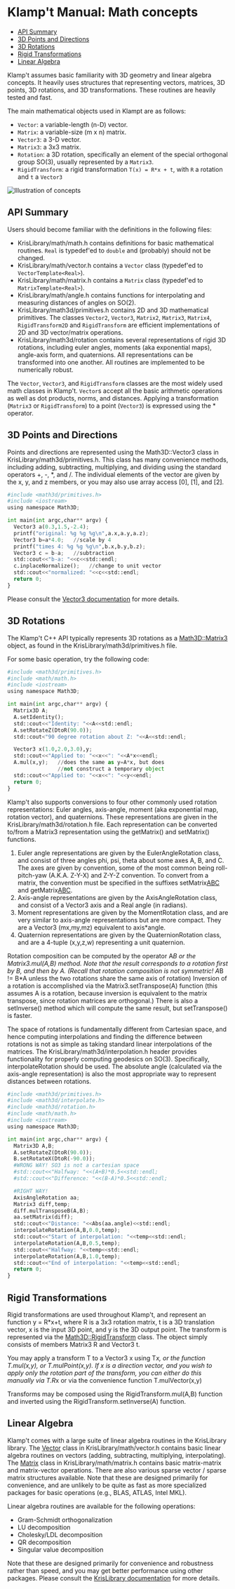 # Klamp't Manual: Math concepts

* [API Summary](#api-summary)
* [3D Points and Directions](#3d-points-and-directions)
* [3D Rotations](#3d-rotations)
* [Rigid Transformations](#rigid-transformations)
* [Linear Algebra](#linear-algebra)

Klamp't assumes basic familiarity with 3D geometry and linear algebra concepts. It heavily uses structures that representing vectors, matrices, 3D points, 3D rotations, and 3D transformations. These routines are heavily tested and fast.

The main mathematical objects used in Klampt are as follows:
- `Vector`: a variable-length (n-D) vector.
- `Matrix`: a variable-size (m x n) matrix.
- `Vector3`: a 3-D vector.
- `Matrix3`: a 3x3 matrix.
- `Rotation`: a 3D rotation, specifically an element of the special orthogonal group SO(3), usually represented by a `Matrix3`.
- `RigidTransform`: a rigid transformation `T(x) = R*x + t`, with `R` a rotation and `t` a `Vector3`

![Illustration of concepts](images/concepts-math.png)

## API Summary

Users should become familiar with the definitions in the following files:

- KrisLibrary/math/math.h contains definitions for basic mathematical routines.  `Real` is typedef'ed to `double` and (probably) should not be changed.
- KrisLibrary/math/vector.h contains a `Vector` class (typedef'ed to `VectorTemplate<Real>`).
- KrisLibrary/math/matrix.h contains a `Matrix` class (typedef'ed to `MatrixTemplate<Real>`).
- KrisLibrary/math/angle.h contains functions for interpolating and measuring distances of angles on SO(2).
- KrisLibrary/math3d/primitives.h contains 2D and 3D mathematical primitives. The classes `Vector2`, `Vector3`, `Matrix2`, `Matrix3`, `Matrix4`, `RigidTransform2D` and `RigidTransform` are efficient implementations of 2D and 3D vector/matrix operations.
- KrisLibrary/math3d/rotation contains several representations of rigid 3D rotations, including euler angles, moments (aka exponential maps), angle-axis form, and quaternions. All representations can be transformed into one another. All routines are implemented to be numerically robust.

The `Vector`, `Vector3`, and `RigidTransform` classes are the most widely used math classes in Klamp't. `Vector`s accept all the basic arithmetic operations as well as dot products, norms, and distances.  Applying a transformation (`Matrix3` or `RigidTransform`) to a point (`Vector3`) is expressed using the \* operator.

## 3D Points and Directions

Points and directions are represented using the Math3D::Vector3 class in KrisLibrary/math3d/primitives.h. This class has many convenience methods, including adding, subtracting, multiplying, and dividing using the standard operators +, -, *, and /. The individual elements of the vector are given by the x, y, and z members, or you may also use array access [0], [1], and [2].

```python
#include <math3d/primitives.h>
#include <iostream>
using namespace Math3D;

int main(int argc,char** argv) {
  Vector3 a(0.3,1.5,-2.4);
  printf("original: %g %g %g\n",a.x,a.y,a.z);
  Vector3 b=a*4.0;   //scale by 4
  printf("times 4: %g %g %g\n",b.x,b.y,b.z);
  Vector3 c = b-a;   //subtraction
  std::cout<<"b-a: "<<c<<std::endl;
  c.inplaceNormalize();   //change to unit vector
  std::cout<<"normalized: "<<c<<std::endl;
  return 0;
}
```

Please consult the [Vector3 documentation](http://motion.pratt.duke.edu/klampt/krislibrary_docs/classMath3D_1_1Vector3.html) for more details.

## 3D Rotations

The Klamp't C++ API typically represents 3D rotations as a [Math3D::Matrix3](http://motion.pratt.duke.edu/klampt/krislibrary_docs/classMath3D_1_1Matrix3.html) object, as found in the KrisLibrary/math3d/primitives.h file.

For some basic operation, try the following code:

```python
#include <math3d/primitives.h>
#include <math/math.h>
#include <iostream>
using namespace Math3D;

int main(int argc,char** argv) {
  Matrix3D A;
  A.setIdentity();
  std::cout<<"Identity: "<<A<<std::endl;
  A.setRotateZ(DtoR(90.0));
  std::cout<"90 degree rotation about Z: "<<A<<std::endl;

  Vector3 x(1.0,2.0,3.0),y;
  std::cout<<"Applied to: "<<x<<": "<<A*x<<endl;
  A.mul(x,y);   //does the same as y=A*x, but does
                //not construct a temporary object
  std::cout<<"Applied to: "<<x<<": "<<y<<endl;
  return 0;
}
```

Klamp't also supports conversions to four other commonly used rotation representations: Euler angles, axis-angle, moment (aka exponential map, rotation vector), and quaternions. These representations are given in the KrisLibrary/math3d/rotation.h file. Each representation can be converted to/from a Matrix3 representation using the getMatrix() and setMatrix() functions.

1. Euler angle representations are given by the EulerAngleRotation class, and consist of three angles phi, psi, theta about some axes A, B, and C. The axes are given by convention, some of the most common being roll-pitch-yaw (A.K.A. Z-Y-X) and Z-Y-Z convention. To convert from a matrix, the convention must be specified in the suffixes setMatrix[ABC]() and getMatrix[ABC]().
2. Axis-angle representations are given by the AxisAngleRotation class, and consist of a Vector3 axis and a Real angle (in radians).
3. Moment representations are given by the MomentRotation class, and are very similar to axis-angle representations but are more compact. They are a Vector3 (mx,my,mz) equivalent to axis*angle.
4. Quaternion representations are given by the QuaternionRotation class, and are a 4-tuple (x,y,z,w) representing a unit quaternion.

Rotation composition can be computed by the operator A*B or the Matrix3.mul(A,B) method. Note that the result corresponds to a rotation first by B, and then by A. (Recall that rotation composition is not symmetric! A*B != B*A unless the two rotations share the same axis of rotation) Inversion of a rotation is accomplished via the Matrix3.setTranspose(A) function (this assumes A is a rotation, because inversion is equivalent to the matrix transpose, since rotation matrices are orthogonal.) There is also a setInverse() method which will compute the same result, but setTranspose() is faster.

The space of rotations is fundamentally different from Cartesian space, and hence computing interpolations and finding the difference between rotations is not as simple as taking standard linear interpolations of the matrices. The KrisLibrary/math3d/interpolation.h header provides functionality for properly computing geodesics on SO(3). Specifically, interpolateRotation should be used. The absolute angle (calculated via the axis-angle representation) is also the most appropriate way to represent distances between rotations.

```python
#include <math3d/primitives.h>
#include <math3d/interpolate.h>
#include <math3d/rotation.h>
#include <math/math.h>
#include <iostream>
using namespace Math3D;

int main(int argc,char** argv) {
  Matrix3D A,B;
  A.setRotateZ(DtoR(90.0));
  B.setRotateX(DtoR(-90.0));
  #WRONG WAY! SO3 is not a cartesian space
  #std::cout<<"Halfway: "<<(A+B)*0.5<<std::endl;
  #std::cout<<"Difference: "<<(B-A)*0.5<<std::endl;

  #RIGHT WAY! 
  AxisAngleRotation aa;
  Matrix3 diff,temp;
  diff.mulTransposeB(A,B);
  aa.setMatrix(diff);
  std::cout<<"Distance: "<<Abs(aa.angle)<<std::endl;
  interpolateRotation(A,B,0.0,temp);
  std::cout<<"Start of interpolation: "<<temp<<std::endl;
  interpolateRotation(A,B,0.5,temp);
  std::cout<<"Halfway: "<<temp<<std::endl;
  interpolateRotation(A,B,1.0,temp);
  std::cout<<"End of interpolation: "<<temp<<std::endl;
  return 0;
}
```

## Rigid Transformations

Rigid transformations are used throughout Klamp't, and represent an function y = R*x+t, where R is a 3x3 rotation matrix, t is a 3D translation vector, x is the input 3D point, and y is the 3D output point. The transform is represented via the [Math3D::RigidTransform](http://motion.pratt.duke.edu/klampt/krislibrary_docs/classMath3D_1_1RigidTransform.html) class. The object simply consists of members Matrix3 R and Vector3 t.

You may apply a transform T to a Vector3 x using T*x, or the function T.mul(x,y), or T.mulPoint(x,y). If x is a direction vector, and you wish to apply only the rotation part of the transform, you can either do this manually via T.R*x or via the convenience function T.mulVector(x,y)

Transforms may be composed using the RigidTransform.mul(A,B) function and inverted using the RigidTransform.setInverse(A) function.

## Linear Algebra

Klamp't comes with a large suite of linear algebra routines in the KrisLibrary library. The [Vector](http://motion.pratt.duke.edu/klampt/krislibrary_docs/classMath_1_1VectorTemplate.html) class in KrisLibrary/math/vector.h contains basic linear algebra routines on vectors (adding, subtracting, multiplying, interpolating). The [Matrix](http://motion.pratt.duke.edu/klampt/krislibrary_docs/classMath_1_1MatrixTemplate.html) class in KrisLibrary/math/matrix.h contains basic matrix-matrix and matrix-vector operations. There are also various sparse vector / sparse matrix structures available. Note that these are designed primarily for convenience, and are unlikely to be quite as fast as more specialized packages for basic operations (e.g., BLAS, ATLAS, Intel MKL).

Linear algebra routines are available for the following operations:

*   Gram-Schmidt orthogonalization
*   LU decomposition
*   Cholesky/LDL decomposition
*   QR decomposition
*   Singular value decomposition

Note that these are designed primarily for convenience and robustness rather than speed, and you may get better performance using other packages. Please consult the [KrisLibrary documentation](http://motion.pratt.duke.edu/klampt/krislibrary_docs) for more details.
